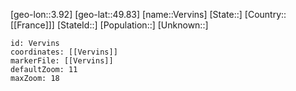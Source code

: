 ﻿---
location: [49.83,3.92]
mapzoom: [7,12] 
mapmarker: city 
type: City
tags:
- geo/City


SpocWebEntityId: 35256
isDeleted: false
confidential: public

---
[geo-lon::3.92]
[geo-lat::49.83]
[name::Vervins]
[State::]
[Country::[[France]]]
[StateId::]
[Population::]
[Unknown::]


```leaflet
id: Vervins
coordinates: [[Vervins]]
markerFile: [[Vervins]]
defaultZoom: 11 
maxZoom: 18
```
